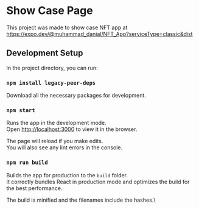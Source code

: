 # Show Case Page

This project was made to show case NFT app at https://expo.dev/@muhammad_danial/NFT_App?serviceType=classic&dist

## Development Setup

In the project directory, you can run:

### `npm install legacy-peer-deps`

Download all the necessary packages for development.

### `npm start`

Runs the app in the development mode.\
Open [http://localhost:3000](http://localhost:3000) to view it in the browser.

The page will reload if you make edits.\
You will also see any lint errors in the console.

### `npm run build`

Builds the app for production to the `build` folder.\
It correctly bundles React in production mode and optimizes the build for the best performance.

The build is minified and the filenames include the hashes.\

